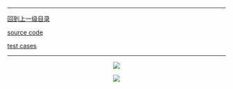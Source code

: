 ----------
[回到上一级目录](https://zhaochenyou.github.io/Way-to-Algorithm/Chapter-2/)

[source code](https://github.com/zhaochenyou/Way-to-Algorithm/blob/master/Chapter-2/src/AStarSearch.hpp)

[test cases](https://github.com/zhaochenyou/Way-to-Algorithm/blob/master/Chapter-2/src/AStarSearch.cpp)

----------
<p align="center"><img src="https://github.com/zhaochenyou/Way-to-Algorithm/raw/master/Chapter-2/res/AStarSearch_1.png" /></p>
<p align="center"><img src="https://github.com/zhaochenyou/Way-to-Algorithm/raw/master/Chapter-2/res/AStarSearch_2.png" /></p>
